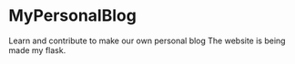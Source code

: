 # MyPersonalBlog
Learn and contribute to make our own personal blog
The website is being made my flask.
